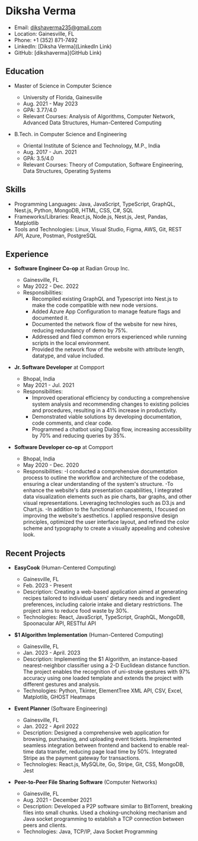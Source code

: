 # Diksha Verma

- Email: dikshaverma235@gmail.com
- Location: Gainesville, FL
- Phone: +1 (352) 871-7492
- LinkedIn: [Diksha Verma](LinkedIn Link)
- GitHub: [dikshaverma](GitHub Link)

## Education

- Master of Science in Computer Science
  - University of Florida, Gainesville
  - Aug. 2021 - May 2023
  - GPA: 3.77/4.0
  - Relevant Courses: Analysis of Algorithms, Computer Network, Advanced Data Structures, Human-Centered Computing

- B.Tech. in Computer Science and Engineering
  - Oriental Institute of Science and Technology, M.P., India
  - Aug. 2017 - Jun. 2021
  - GPA: 3.5/4.0
  - Relevant Courses: Theory of Computation, Software Engineering, Data Structures, Operating Systems

## Skills

- Programming Languages: Java, JavaScript, TypeScript, GraphQL, Nest.js, Python, MongoDB, HTML, CSS, C#, SQL
- Frameworks/Libraries: React.js, Node.js, Nest.js, Jest, Pandas, Matplotlib
- Tools and Technologies: Linux, Visual Studio, Figma, AWS, Git, REST API, Azure, Postman, PostgreSQL

## Experience

- **Software Engineer Co-op** at Radian Group Inc.
  - Gainesville, FL
  - May 2022 - Dec. 2022
  - Responsibilities:
    - Recompiled existing GraphQL and Typescript into Nest.js to make the code compatible with new node versions.
    - Added Azure App Configuration to manage feature flags and documented it.
    - Documented the network flow of the website for new hires, reducing redundancy of demo by 75%.
    - Addressed and filed common errors experienced while running scripts in the local environment.
    - Provided the network flow of the website with attribute length, datatype, and value included.

- **Jr. Software Developer** at Compport
  - Bhopal, India
  - May 2021 - Jul. 2021
  - Responsibilities:
    - Improved operational efficiency by conducting a comprehensive system analysis and recommending changes to existing policies and procedures, resulting in a 41% increase in productivity.
    - Demonstrated viable solutions by developing documentation, code comments, and clear code.
    - Programmed a chatbot using Dialog flow, increasing accessibility by 70% and reducing queries by 35%.
- **Software Developer co-op** at Compport
  - Bhopal, India
  - May 2020 - Dec. 2020
  - Responsibilities:
     -I conducted a comprehensive documentation process to outline the workflow and architecture of the codebase, ensuring a clear understanding of the system's structure.
		 -To enhance the website's data presentation capabilities, I integrated data visualization elements such as pie charts, bar graphs, and other visual representations.             Leveraging technologies such as D3.js and Chart.js.
		 -In addition to the functional enhancements, I focused on improving the website's aesthetics. I applied responsive design principles, optimized the user interface               layout, and refined the color scheme and typography to create a visually appealing and cohesive look.
						


## Recent Projects

- **EasyCook** (Human-Centered Computing)
  - Gainesville, FL
  - Feb. 2023 - Present
  - Description: Creating a web-based application aimed at generating recipes tailored to individual users' dietary needs and ingredient preferences, including calorie intake and dietary restrictions. The project aims to reduce food waste by 30%.
  - Technologies: React, JavaScript, TypeScript, GraphQL, MongoDB, Spoonacular API, RESTful API

- **$1 Algorithm Implementation** (Human-Centered Computing)
  - Gainesville, FL
  - Jan. 2023 - April. 2023
  - Description: Implementing the $1 Algorithm, an instance-based nearest-neighbor classifier using a 2-D Euclidean distance function. The project enables the recognition of uni-stroke gestures with 97% accuracy using one loaded template and extends the project with different gestures and analysis.
  - Technologies: Python, Tkinter, ElementTree XML API, CSV, Excel, Matplotlib, GHOST Heatmaps

- **Event Planner** (Software Engineering)
  - Gainesville, FL
  - Jan. 2022 - April 2022
  - Description: Designed a comprehensive web application for browsing, purchasing, and uploading event tickets. Implemented seamless integration between frontend and backend to enable real-time data transfer, reducing page load time by 50%. Integrated Stripe as the payment gateway for transactions.
  - Technologies: React.js, MySQLite, Go, Stripe, Git, CSS, MongoDB, Jest

- **Peer-to-Peer File Sharing Software** (Computer Networks)
  - Gainesville, FL
  - Aug. 2021 - December 2021
  - Description: Developed a P2P software similar to BitTorrent, breaking files into small chunks. Used a choking-unchoking mechanism and Java socket programming to establish a TCP connection between peers and clients.
  - Technologies: Java, TCP/IP, Java Socket Programming

